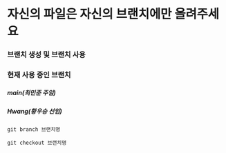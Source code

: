 # 자신의 파일은 자신의 브랜치에만 올려주세요
### 브랜치 생성 및 브랜치 사용

### 현재 사용 중인 브랜치 
##### main(최민준 주임)
##### Hwang(황우승 선임)
```
git branch 브랜치명

git checkout 브랜치명 
````

